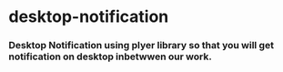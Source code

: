 # desktop-notification
### Desktop Notification using plyer library so that you will get notification on desktop inbetwwen our work.
